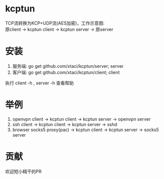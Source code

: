 # kcptun
TCP流转换为KCP+UDP流(AES加密)，工作示意图:        
原client -> kcptun client ->  kcptun server -> 原server

# 安装
1. 服务端: go get github.com/xtaci/kcptun/server;  server 
2. 客户端: go get github.com/xtaci/kcptun/client;  client

执行 client -h , server -h 查看帮助

# 举例
1. openvpn client -> kcptun client -> kcptun server -> openvpn server
2. ssh client -> kcptun client -> kcptun server -> sshd
2. browser socks5 proxy(pac) -> kcptun client -> kcptun server -> socks5 server

# 贡献
欢迎短小精干的PR
